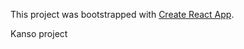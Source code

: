 This project was bootstrapped with [Create React App](https://github.com/facebookincubator/create-react-app).

Kanso project
